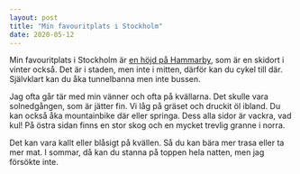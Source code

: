 ```yaml
---
layout: post
title: "Min favouritplats i Stockholm"
date: 2020-05-12
---
```


Min favouritplats i Stockholm är [en höjd på Hammarby][link of map], som är en skidort i vinter också. Det är i staden, men inte i mitten, därför kan du cykel till där. Självklart kan du åka tunnelbanna men inte bussen.

Jag ofta går tär med min vänner och ofta på kvällarna. Det skulle vara solnedgången, som är jätter fin. Vi låg på gräset och druckit öl ibland. Du kan också åka mountainbike där eller springa. Dess alla sidor är vackra, vad kul! På östra sidan finns en stor skog och en mycket trevlig granne i norra. 

Det kan vara kallt eller blåsigt på kvällen. Så du kan bära mer trasa eller ta mer mat. I sommar, då kan du stanna på toppen hela natten, men jag försökte inte.

<!-- ![view on top][link of map] -->

[link of map]: https://www.google.com/maps/place/SkiStar+Hammarbybacken/@59.301306,18.1095068,3a,90y,22.75h,92.47t/data=!3m8!1e1!3m6!1sAF1QipNitaWOZtXMpUVw-WmFWjfUfxor_266lNXyOZ1H!2e10!3e11!6shttps:%2F%2Flh5.googleusercontent.com%2Fp%2FAF1QipNitaWOZtXMpUVw-WmFWjfUfxor_266lNXyOZ1H%3Dw203-h100-k-no-pi-10-ya59.800014-ro-0-fo100!7i5360!8i2680!4m15!1m7!3m6!1s0x465f783f93d92587:0xb00fef317088583!2s121+50+Johanneshov!3b1!8m2!3d59.2979718!4d18.1164323!3m6!1s0x465f7816a1b76533:0xe40ce3c62d1acace!8m2!3d59.301238!4d18.1092601!14m1!1BCgIgARICCAI
